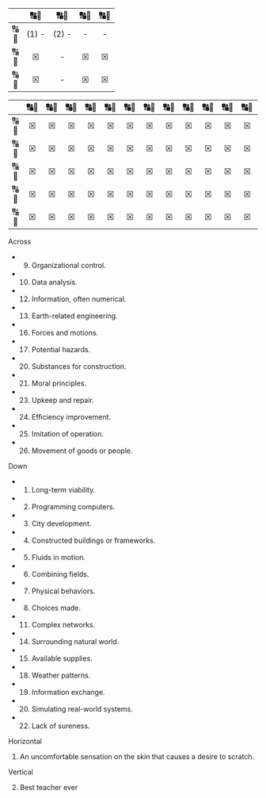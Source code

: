 |                        | &#128288;&#128290;  | &#128288;&#128290;  |&#128288;&#128290;  | &#128288;&#128290;  |
| :--------------------: |:-----:|:-----:|:-----:|:-----:|
| &#128288;<br>&#128290; | (1) - | (2) - |     - |     - |
| &#128288;<br>&#128290; |&#9746;|     - |&#9746;|&#9746;|
| &#128288;<br>&#128290; |&#9746;|     - |&#9746;|&#9746;|

|                        |&#128288;&#128290;|&#128288;&#128290;|&#128288;&#128290;|&#128288;&#128290;|&#128288;&#128290;|&#128288;&#128290;|&#128288;&#128290;|&#128288;&#128290;|&#128288;&#128290;|&#128288;&#128290;|&#128288;&#128290;|&#128288;&#128290;|&#128288;&#128290;|&#128288;&#128290;|&#128288;&#128290;|&#128288;&#128290;|&#128288;&#128290;|&#128288;&#128290;|&#128288;&#128290;|&#128288;&#128290;|&#128288;&#128290;|&#128288;&#128290;|&#128288;&#128290;|&#128288;&#128290;|&#128288;&#128290;|&#128288;&#128290;|&#128288;&#128290;|&#128288;&#128290;|
| :--------------------: |:-----:|:-----:|:-----:|:-----:|:-----:|:-----:|:-----:|:-----:|:-----:|:-----:|:-----:|:-----:|:-----:|:-----:|:-----:|:-----:|:-----:|:-----:|:-----:|:-----:|:-----:|:-----:|:-----:|:-----:|:-----:|:-----:|:-----:|:-----:|
| &#128288;<br>&#128290; |&#9746;|&#9746;|&#9746;|&#9746;|&#9746;|&#9746;|&#9746;|&#9746;|&#9746;|&#9746;|&#9746;|&#9746;|&#9746;|&#9746;|&#9746;|&#9746;|&#9746;|&#9746;|&#9746;|&#9746;|&#9746;|&#9746;|&#9746;|&#9746;|&#9746;|&#9746;| (1) - |&#9746;|
| &#128288;<br>&#128290; |&#9746;|&#9746;|&#9746;|&#9746;|&#9746;|&#9746;|&#9746;|&#9746;|&#9746;|&#9746;|&#9746;|&#9746;|&#9746;|&#9746;|&#9746;|&#9746;|&#9746;|&#9746;|&#9746;|&#9746;|&#9746;|&#9746;|&#9746;|&#9746;|&#9746;|&#9746;|     - |&#9746;|
| &#128288;<br>&#128290; |&#9746;|&#9746;|&#9746;|&#9746;|&#9746;|&#9746;|&#9746;|&#9746;|&#9746;|&#9746;|&#9746;|&#9746;|&#9746;|&#9746;|&#9746;|&#9746;|&#9746;|&#9746;|&#9746;|&#9746;|&#9746;|&#9746;|&#9746;|&#9746;|&#9746;|&#9746;|     - |&#9746;|
| &#128288;<br>&#128290; |&#9746;|&#9746;|&#9746;|&#9746;|&#9746;|&#9746;|&#9746;|&#9746;|&#9746;|&#9746;|&#9746;|&#9746;|&#9746;|&#9746;|&#9746;|&#9746;|&#9746;|&#9746;|&#9746;|&#9746;|&#9746;|&#9746;|&#9746;|&#9746;|&#9746;|&#9746;|     - |&#9746;|
| &#128288;<br>&#128290; |&#9746;|&#9746;|&#9746;|&#9746;|&#9746;|&#9746;|&#9746;|&#9746;|&#9746;|&#9746;|&#9746;|&#9746;|&#9746;|&#9746;|&#9746;|&#9746;|&#9746;|&#9746;|&#9746;| (2) - |&#9746;|&#9746;|&#9746;|&#9746;|&#9746;|&#9746;|     - |&#9746;|

Across

- 9. Organizational control.
- 10. Data analysis.
- 12. Information, often numerical.
- 13. Earth-related engineering.
- 16. Forces and motions.
- 17. Potential hazards.
- 20. Substances for construction.
- 21. Moral principles.
- 23. Upkeep and repair.
- 24. Efficiency improvement.
- 25. Imitation of operation.
- 26. Movement of goods or people.

Down
- 1. Long-term viability.
- 2. Programming computers.
- 3. City development.
- 4. Constructed buildings or frameworks.
- 5. Fluids in motion.
- 6. Combining fields.
- 7. Physical behaviors.
- 8. Choices made.
- 11. Complex networks.
- 14. Surrounding natural world.
- 15. Available supplies.
- 18. Weather patterns.
- 19. Information exchange.
- 20. Simulating real-world systems.
- 22. Lack of sureness.

Horizontal
1. An uncomfortable sensation on the skin that causes a desire to scratch.

Vertical

2. Best teacher ever

